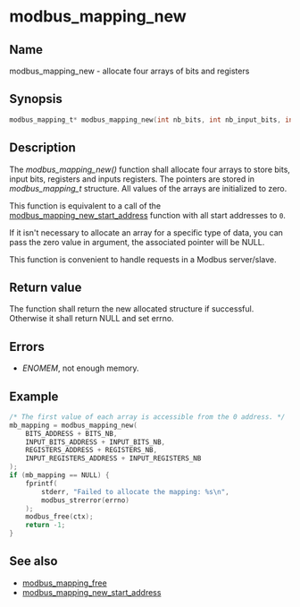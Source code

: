 # modbus_mapping_new

## Name

modbus_mapping_new - allocate four arrays of bits and registers

## Synopsis

```c
modbus_mapping_t* modbus_mapping_new(int nb_bits, int nb_input_bits, int nb_registers, int nb_input_registers);
```

## Description

The *modbus_mapping_new()* function shall allocate four arrays to store bits,
input bits, registers and inputs registers. The pointers are stored in
*modbus_mapping_t* structure. All values of the arrays are initialized to zero.

This function is equivalent to a call of the
[modbus_mapping_new_start_address](modbus_mapping_new_start_address.md) function
with all start addresses to `0`.

If it isn't necessary to allocate an array for a specific type of data, you can
pass the zero value in argument, the associated pointer will be NULL.

This function is convenient to handle requests in a Modbus server/slave.

## Return value

The function shall return the new allocated structure if successful. Otherwise
it shall return NULL and set errno.

## Errors

- *ENOMEM*, not enough memory.

## Example

```c
/* The first value of each array is accessible from the 0 address. */
mb_mapping = modbus_mapping_new(
    BITS_ADDRESS + BITS_NB,
    INPUT_BITS_ADDRESS + INPUT_BITS_NB,
    REGISTERS_ADDRESS + REGISTERS_NB,
    INPUT_REGISTERS_ADDRESS + INPUT_REGISTERS_NB
);
if (mb_mapping == NULL) {
    fprintf(
        stderr, "Failed to allocate the mapping: %s\n",
        modbus_strerror(errno)
    );
    modbus_free(ctx);
    return -1;
}
```

## See also

- [modbus_mapping_free](modbus_mapping_free.md)
- [modbus_mapping_new_start_address](modbus_mapping_new_start_address.md)
